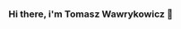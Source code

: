 ### Hi there, i'm Tomasz Wawrykowicz 👋

<!--
I'm Master of Science in Applied IT on Wroclaw University of Science and Technology.


- 💬 Ask me anything!
- 📫 How to reach me: tom.wawrykowicz@gmail.com
-->
